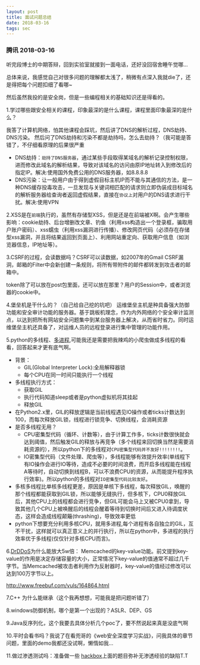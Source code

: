 ```yaml
---
layout: post
title: 面试问题总结
date: 2018-03-16
tags: sec
---
```


### 腾讯 2018-03-16
听完段博士的中期答辩，回到实验室就接到一面电话，还好没回宿舍睡午觉哪...

总体来说，我感觉自己对很多问题的理解都太浅了，稍微有点深入我就die了，还是得把每个问题扣细了看哪~

然后虽然我投的是安全岗，但是一些编程相关的基础知识还是得看的。

1.学过哪些跟安全相关的课程，印象最深的是什么课程，课程里面印象最深的是什么？

我答了计算机网络，怕其他课程会踩坑，然后讲了DNS的解析过程，DNS劫持、DNS污染。
然后问了DNS劫持和污染不都是劫持吗，怎么去劫持？（我可能是答错了，不仔细看原理的后果很严重

+ DNS劫持：`劫持了DNS服务器`，通过某些手段取得某域名的解析记录控制权限，进而修改此域名的解析结果，导致对该域名的访问由原IP地址转入到修改后的指定IP。解决:使用国外免费公用的DNS服务器，如8.8.8.8
+ DNS污染：让一般用户由于得到虚假目标主机IP而不能与其通信的方法，是一种DNS缓存投毒攻击，一旦发现与关键词相匹配的请求则立即伪装成目标域名的解析服务器给查询者返回虚假结果，直接在`协议上`对用户的DNS请求进行干扰。解决:使用VPN

2.XSS是在`前端`执行的，虽然有存储型XSS，但是还是在前端被X啊。会产生哪些影响：cookie劫持、后台增删改文章、钓鱼（利用xss构造出一个登录框，骗取用户账户密码）、xss蠕虫（利用xss漏洞进行传播）、修改网页代码（必须存在存储型xss漏洞，并且将结果返回到页面上）、利用网站重定向、获取用户信息（如浏览器信息，IP地址等）。

3.CSRF的过程，会读数据吗？CSRF可以读数据，如2007年的Gmail CSRF漏洞，邮箱的Filter中会新创建一条规则，将所有带附件的邮件都转发到攻击者的邮箱中。

token除了可以放在post包里面，还可以放在那里？用户的Session中，或者浏览器的cookie中。

4.堡垒机是干什么的？（自己给自己挖的坑吧）
    运维堡垒主机是种具备强大防御功能和安全审计功能的服务器。基于跳板机理念，作为内外网络的个安全审计监测点，以达到把所有网站安全问题集中到某台服务器上解决，从而省时省力。同时运维堡垒主机还具备了，对运维人员的远程登录进行集中管理的功能作用。

5.python的多线程、[多进程](http://blog.csdn.net/you_are_my_dream/article/details/56316826),可能我还是需要把我辣鸡的小爬虫做成多线程的看看，回答起来才更有底气啊。
+ 背景：
    + GIL(Global Interpreter Lock):全局解释器锁
    + 每个CPU在同一时间只能执行一个线程
+ 多线程执行方式：
    + 获取GIL
    + 执行代码知道sleep或者是python虚拟机将其挂起
    + 释放GIL
+ 在Python2.x里，GIL的释放逻辑是当前线程遇见IO操作或者ticks计数达到100，而每次释放GIL锁，线程进行锁竞争、切换线程，会消耗资源
+ 是否多线程无用？
    + CPU密集型代码（循环、计数等），由于计算工作多，ticks计数很快就会达到阈值，然后触发GIL的释放与再竞争（多个线程来回切换当然是需要消耗资源的），所以python下的多线程对`CPU密集型代码并不友好!!!!!!!!`。
    + IO密集型代码（文件处理、爬虫等），多线程能够有效提升效率(单线程下有IO操作会进行IO等待，造成不必要的时间浪费，而开启多线程能在线程A等待时，自动切换到线程B，可以不浪费CPU的资源，从而能提升程序执行效率)。所以python的多线程对`IO密集型代码比较友好`。   
+ 多核多线程比单核多线程更差，原因是单核下多线程，每次释放GIL，唤醒的那个线程都能获取到GIL锁，所以能够无缝执行，但多核下，CPU0释放GIL后，其他CPU上的线程都会进行竞争，但GIL可能会马上又被CPU0拿到，导致其他几个CPU上被唤醒后的线程会醒着等待到切换时间后又进入待调度状态，这样会造成线程颠簸(thrashing)，导致效率更低
+ python下想要充分利用多核CPU，就用多进程,每个进程有各自独立的GIL，互不干扰，这样就可以真正意义上的并行执行，所以在python中，多进程的执行效率优于多线程(仅仅针对多核CPU而言)。     

6.[DrDDoS](http://tech.ifeng.com/a/20180305/44895634_0.shtml)为什么能放大5w倍：
Memcached的key-value功能。前文提到key-value的作用是决定存储容量的大小，正常情况下key-value的值通常不超过几千字节。当Memcached被攻击者利用作为反射器时，key-value的值经过修改可以达到100万字节以上。

http://www.freebuf.com/vuls/164864.html

7.C++ 为什么能继承（这个我再想想，可能我是把问题听错了）

8.windows防御机制，哪个是第一个出现的？ASLR、DEP、GS

9.Java反序列化，这个我要去具体分析几个poc了，要不然说起来真是没底气啊

10.平时会看书吗？我说了在看兜哥的《web安全深度学习实战》，问我具体的章节问题，里面的demo我都还没试啊，懒惰如我...

11.做过渗透测试吗：准备做一些 [hackbox](hackthebox.eu)上面的题目弥补无渗透经验的缺陷T.T